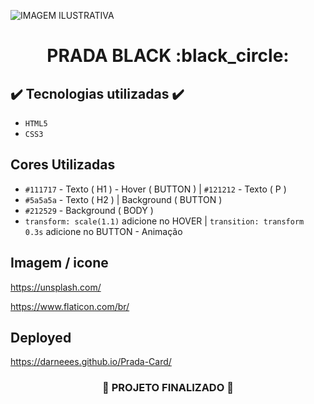 ![ IMAGEM ILUSTRATIVA ](https://user-images.githubusercontent.com/79709843/191595141-e6274304-20c7-4a4a-abe0-0becfc609ba9.png)

<h1 align="center">
  PRADA BLACK :black_circle:
</h1>


## ✔️ Tecnologias utilizadas  ✔️
- ``HTML5``
- ``CSS3``

## Cores Utilizadas
- ``#111717`` - Texto ( H1 ) - Hover ( BUTTON ) | ``#121212`` - Texto ( P )
- ``#5a5a5a`` - Texto ( H2 ) | Background ( BUTTON )
- ``#212529`` - Background ( BODY )
- ``transform: scale(1.1)`` adicione no HOVER | ``transition: transform 0.3s`` adicione no BUTTON - Animação

## Imagem / icone

https://unsplash.com/

https://www.flaticon.com/br/


## Deployed

https://darneees.github.io/Prada-Card/

<h3 align="center">

  :construction: PROJETO FINALIZADO :construction:
  
</h3>
